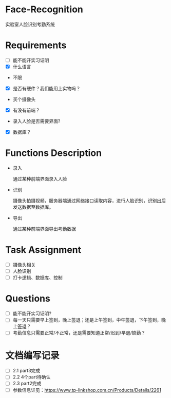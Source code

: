 # Face-Recognition
  
实验室人脸识别考勤系统
  
# Requirements

- [ ] 能不能开实习证明
- [x] 什么语言 
- 不限
- [x] 是否有硬件？我们能用上实物吗？ 
- 买个摄像头
- [x] 有没有前端？
- 录入人脸是否需要界面?
- [x] 数据库？

# Functions Description

- 录入

    通过某种前端界面录入人脸

- 识别
    
    摄像头拍摄视频，服务器端通过网络接口读取内容，进行人脸识别，识别出后发送数据至数据库。

- 导出

    通过某种前端界面导出考勤数据

# Task Assignment

- [ ] 摄像头相关
- [ ] 人脸识别 
- [ ] 打卡逻辑、数据库、控制 

# Questions

- [ ] 能不能开实习证明?
- [ ] 每一天只需要早上签到，晚上签退；还是上午签到，中午签退，下午签到，晚上签退？
- [ ] 考勤信息只需要正常/不正常，还是需要知道正常/迟到/早退/缺勤？

# 文档编写记录
- [ ] 2.1 part3完成
- [ ] 2.2 4个part待确认
- [ ] 2.3 part2完成
- [ ] 参数信息详见：https://www.tp-linkshop.com.cn/Products/Details/2261
